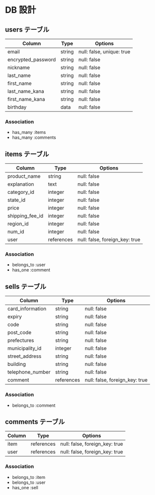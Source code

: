 # DB 設計

## users テーブル
| Column             | Type    | Options     |
| ------------------ | ------- | ----------- |
| email              | string  | null: false, unique: true |
| encrypted_password | string  | null: false |
| nickname           | string  | null: false |
| last_name          | string  | null: false |
| first_name         | string  | null: false |
| last_name_kana     | string  | null: false |
| first_name_kana    | string  | null: false |
| birthday           | data    | null: false |

### Association

* has_many :items
* has_many :comments

## items テーブル
| Column             | Type         | Options     |
| ------------------ | -------------| ----------- |
| product_name       | string       | null: false |
| explanation        | text         | null: false |
| category_id        | integer      | null: false |
| state_id           | integer      | null: false |
| price              | integer      | null: false |
| shipping_fee_id    | integer      | null: false |
| region_id          | integer      | null: false |
| num_id             | integer      | null: false |
| user               | references   | null: false, foreign_key: true |

### Association

- belongs_to :user
- has_one :comment

## sells テーブル
| Column             | Type         | Options     |
| ------------------ | -------------| ----------- |
| card_information   | string       | null: false |
| expiry             | string       | null: false |
| code               | string       | null: false |
| post_code          | string       | null: false |
| prefectures        | string       | null: false |
| municipality_id    | integer      | null: false |
| street_address     | string       | null: false |
| building           | string       | null: false |
| telephone_number   | string       | null: false |
| comment            | references   | null: false, foreign_key: true |

### Association

- belongs_to :comment

## comments テーブル
| Column             | Type         | Options     |
| ------------------ | -------------| ----------- |
| item               | references   | null: false, foreign_key: true |
| user               | references   | null: false, foreign_key: true |

### Association

- belongs_to :item
- belongs_to :user
- has_one :sell